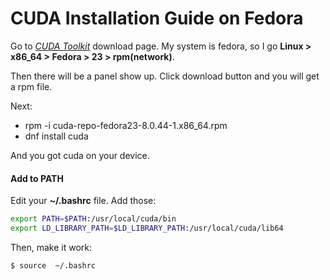 # CUDA Installation Guide on Fedora
Go to [_CUDA Toolkit_](https://developer.nvidia.com/cuda-downloads) download page. My system is fedora, so I go **Linux > x86_64 > Fedora > 23 > rpm(network)**.

Then there will be a panel show up. Click download button and you will get a rpm file.

Next:
* rpm -i cuda-repo-fedora23-8.0.44-1.x86_64.rpm
* dnf install cuda

And you got cuda on your device.

#### Add to PATH
Edit your **~/.bashrc** file. Add those:

```sh
export PATH=$PATH:/usr/local/cuda/bin
export LD_LIBRARY_PATH=$LD_LIBRARY_PATH:/usr/local/cuda/lib64
```

Then, make it work:
```bash
$ source  ~/.bashrc
```
